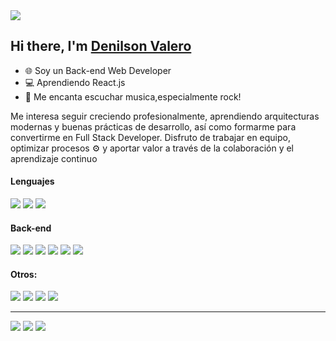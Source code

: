 <img src="https://i.pinimg.com/1200x/c1/23/60/c12360b87fe3c3131bfc43a45c7ee851.jpg"/>


<h2 align="left">Hi there, I'm <a href="todoroviczoran.com" target="_blank" rel="noopener noreferrer">Denilson Valero</a>
 <a href="linkedin.com/in/denilson-valero-46629a2b9"></a></h2>

- 🌐 Soy un Back-end Web Developer
- 💻 Aprendiendo React.js
- 🎸 Me encanta escuchar musica,especialmente rock!

  
Me interesa seguir creciendo profesionalmente, aprendiendo arquitecturas modernas y buenas prácticas de desarrollo, así como formarme para convertirme en Full Stack Developer. Disfruto de trabajar en equipo, optimizar procesos ⚙️ y aportar valor a través de la colaboración y el aprendizaje continuo


#### Lenguajes
<span>
 <img src="https://img.shields.io/badge/HTML5-E34F26?style=for-the-badge&logo=html5&logoColor=white" /> 
 <img src="https://img.shields.io/badge/CSS3-1572B6?style=for-the-badge&logo=css3&logoColor=white" /> 
 <img src="https://img.shields.io/badge/JavaScript-323330?style=for-the-badge&logo=javascript&logoColor=F7DF1E" />

</span>
<br>

#### Back-end
<span>
 <img src="https://img.shields.io/badge/node.js-6DA55F?style=for-the-badge&logo=node.js&logoColor=white" /> 
 <img src="https://img.shields.io/badge/express.js-%23404d59.svg?style=for-the-badge&logo=express&logoColor=%2361DAFB" /> 
  <img src="https://img.shields.io/badge/MongoDB-%234ea94b.svg?style=for-the-badge&logo=mongodb&logoColor=white" /> 
   <img src="https://img.shields.io/badge/Socket.io-black?style=for-the-badge&logo=socket.io&badgeColor=010101" /> 
 <img src="https://img.shields.io/badge/docker-%230db7ed.svg?style=for-the-badge&logo=docker&logoColor=white" /> 
  <img src="https://img.shields.io/badge/MySQL-005C84?style=for-the-badge&logo=mysql&logoColor=white"/>
</span>
<br>

#### Otros:
<span>
  <img src="https://img.shields.io/badge/git-%23F05033.svg?style=for-the-badge&logo=git&logoColor=white" /> 
 <img src="https://img.shields.io/badge/NPM-%23CB3837.svg?style=for-the-badge&logo=npm&logoColor=white" /> 
  <img src="https://img.shields.io/badge/Postman-%23FF6C37.svg?style=for-the-badge&logo=postman&logoColor=white"/>
  <img src="https://img.shields.io/badge/Visual%20Studio%20Code-0078d7.svg?style=for-the-badge&logo=visual-studio-code&logoColor=white"/>
</span>
<br/>



-----
[<img src="https://img.shields.io/badge/-GitHub-181717?style=flat-square&logo=github" />](https://github.com/DenilsonValero)
[<img src="https://img.shields.io/badge/Linkedin-0077b5?style=flat&logo=linkedin"/>](linkedin.com/in/denilson-valero-46629a2b9)
[<img src="https://img.shields.io/badge/-denilsonvalero@gmail.com-D14836?style=flat&logo=Gmail&logoColor=white"/>](denilsonvalero@gmail.com)

